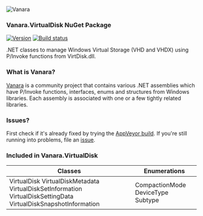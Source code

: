 ﻿![Vanara](https://raw.githubusercontent.com/dahall/Vanara/master/docs/icons/VanaraHeading.png)
### **Vanara.VirtualDisk NuGet Package**
[![Version](https://img.shields.io/nuget/v/Vanara.VirtualDisk?label=NuGet&style=flat-square)](https://github.com/dahall/Vanara/releases)
[![Build status](https://img.shields.io/appveyor/build/dahall/vanara?label=AppVeyor%20build&style=flat-square)](https://ci.appveyor.com/project/dahall/vanara)

.NET classes to manage Windows Virtual Storage (VHD and VHDX) using P/Invoke functions from VirtDisk.dll.

### **What is Vanara?**

[Vanara](https://github.com/dahall/Vanara) is a community project that contains various .NET assemblies which have P/Invoke functions, interfaces, enums and structures from Windows libraries. Each assembly is associated with one or a few tightly related libraries.

### **Issues?**

First check if it's already fixed by trying the [AppVeyor build](https://ci.appveyor.com/nuget/vanara-prerelease).
If you're still running into problems, file an [issue](https://github.com/dahall/Vanara/issues).

### **Included in Vanara.VirtualDisk**

Classes | Enumerations
--- | ---
VirtualDisk VirtualDiskMetadata VirtualDiskSetInformation VirtualDiskSettingData VirtualDiskSnapshotInformation  | CompactionMode DeviceType Subtype   
